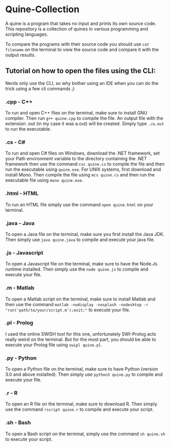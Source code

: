# Quine-Collection
A quine is a program that takes no input and prints its own source code. This repository is a collection of quines in various programming and scripting languages.

To compare the programs with their source code you should use `cat filename` on the terminal to view the source code and compare it with the output results.

## Tutorial on how to open the files using the CLI:
Nerds only use the CLI, so why bother using an IDE when you can do the trick using a few cli commands ;)

### .cpp - C++
To run and open C++ files on the terminal, make sure to install GNU compiler. Then run `g++ quine.cpp` to compile the file. An output file with the extension .out (in my case it was a.out) will be created. Simply type `./a.out` to run the executable.

### .cs - C#
To run and open C# files on Windows, download the .NET framework, set your Path environment variable to the directory containing the .NET framework then use the command `csc quine.cs` to compile the file and then run the executable using `quine.exe`. For UNIX systems, first download and install Mono. Then compile the file using `mcs quine.cs` and then run the executable file using `mono quine.exe`.

### .html - HTML
To run an HTML file simply use the command `open quine.html` on your terminal.

### .java - Java
To open a Java file on the terminal, make sure you first install the Java JDK. Then simply use `java quine.java` to compile and execute your java file.

### .js - Javascript
To open a Javascript file on the terminal, make sure to have the Node.Js runtime installed. Then simply use the `node quine.js` to compile and execute your file.

### .m - Matlab
To open a Matlab script on the terminal, make sure to install Matlab and then use the command `matlab -nodisplay -nosplash -nodesktop -r "run('path/to/your/script.m');exit;"` to execute your file.

### .pl - Prolog
I used the online SWISH tool for this one, unfortunately SWI-Prolog acts really weird on the terminal. But for the most part, you should be able to execute your Prolog file using `swipl quine.pl`.

### .py - Python
To open a Python file on the terminal, make sure to have Python (version 3.0 and above installed). Then simply use `python3 quine.py` to compile and execute your file.

### .r - R
To open an R file on the terminal, make sure to download R. Then simply use the command `rscript quine.r` to compile and execute your script.

### .sh - Bash
To open a Bash script on the terminal, simply use the command `sh quine.sh` to execute your script.
